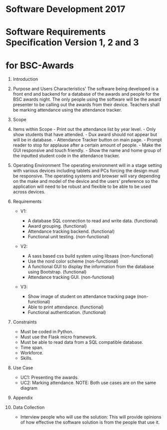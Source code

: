 # Software Development 2017

# Software Requirements Specification Version 1, 2 and 3
# for BSC-Awards

1. Introduction
  1. Purpose and Users Characteristics'
      The software being developed is a front end and backend for a database of
      the awards and people for the BSC awards night. The only people using the
      software will be the award presenter to be calling out the awards from their
      device. Teachers shall be marking attendance using the attendance tracker.

2. Scope
  1. Items within Scope
    - Print out the attendance list by year level.
    - Only show students that have attended.
    - Dux award should not appear but will be in database.
    - Attendance Tracker button on main page.
    - Prompt reader to stop for applause after a certain amount of people.
    - Make the GUI responsive and touch friendly.
    - Show the name and home group of the inputted student code in the attendance tracker.

  2. Operating Environment
      The operating environment will in a stage setting with various devices including
      tablets and PCs forcing the design must be responsive. The operating systems
      and browser will vary depending on the make and model of the device and the users'
      preference so the application will need to be robust and flexible to be able to be used
      across devices.

3. Requirements
    - V1:
      - A database SQL connection to read and write data. (functional)
      - Award grouping. (functional)
      - Attendance tracking backend. (functional)
      - Functional unit testing. (non-functional)

    - V2:
      - A sass based css build system using libsass (non-functional)
      - Use the nord color scheme (non-functional)
      - A functional GUI to display the information from the database using Bootstrap. (functional)
      - Attendance tracking GUI. (non-functional)

    - V3:
      - Show image of student on attendance tracking page (non-functional)
      - Able to print attendance. (functional)
      - Functional authentication. (functional)

4. Constraints
    - Must be coded in Python.
    - Must use the Flask micro framework.
    - Must be able to read data from a SQL compatible database.
    - Time span.
    - Workforce.
    - Skills.

5. Use Case
    - UC1: Presenting the awards.
    - UC2: Marking attendance.
     NOTE: Both use cases are on the same diagram

6. Appendix
  1. Data Collection
      - Interview people who will use the solution: This will provide opinions of how effective the software solution is from the people that use it.
